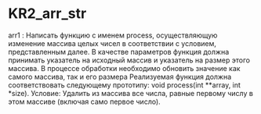# KR2_arr_str
arr1 : Написать функцию с именем process, осуществляющую изменение массива целых чисел в соответствии с условием, представленным далее. В качестве параметров функция должна принимать указатель на исходный массив и указатель на размер этого массива. В процессе обработки необходимо обновить значение как самого массива, так и его размера
Реализуемая функция должна соответствовать следующему прототипу: void process(int **array, int *size).
Условие: Удалить из массива все числа, равные первому числу в этом массиве (включая само первое число).
